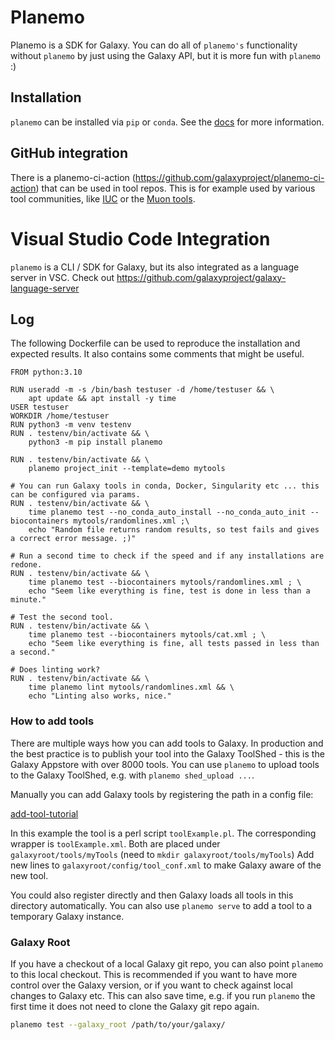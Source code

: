 # Planemo

Planemo is a SDK for Galaxy. You can do all of `planemo's` functionality without `planemo` by just using the Galaxy API, but it is more fun with `planemo` :)

## Installation

`planemo` can be installed via `pip` or `conda`.
See the [docs](https://planemo.readthedocs.io/en/latest/installation.html) for more information.

## GitHub integration

There is a planemo-ci-action (https://github.com/galaxyproject/planemo-ci-action) that can be used in tool repos. This is for example used by various tool communities, like [IUC](https://github.com/galaxyproject/tools-iuc) or the [Muon tools](https://github.com/muon-spectroscopy-computational-project/muon-galaxy-tools).

# Visual Studio Code Integration

`planemo` is a CLI / SDK for Galaxy, but its also integrated as a language server in VSC. Check out https://github.com/galaxyproject/galaxy-language-server

## Log

The following Dockerfile can be used to reproduce the installation and expected results.
It also contains some comments that might be useful.

```
FROM python:3.10

RUN useradd -m -s /bin/bash testuser -d /home/testuser && \
    apt update && apt install -y time
USER testuser
WORKDIR /home/testuser
RUN python3 -m venv testenv
RUN . testenv/bin/activate && \
    python3 -m pip install planemo

RUN . testenv/bin/activate && \
    planemo project_init --template=demo mytools

# You can run Galaxy tools in conda, Docker, Singularity etc ... this can be configured via params.
RUN . testenv/bin/activate && \
    time planemo test --no_conda_auto_install --no_conda_auto_init --biocontainers mytools/randomlines.xml ;\
    echo "Random file returns random results, so test fails and gives a correct error message. ;)"

# Run a second time to check if the speed and if any installations are redone.
RUN . testenv/bin/activate && \
    time planemo test --biocontainers mytools/randomlines.xml ; \
    echo "Seem like everything is fine, test is done in less than a minute."

# Test the second tool.
RUN . testenv/bin/activate && \
    time planemo test --biocontainers mytools/cat.xml ; \
    echo "Seem like everything is fine, all tests passed in less than a second."

# Does linting work?
RUN . testenv/bin/activate && \
    time planemo lint mytools/randomlines.xml && \
    echo "Linting also works, nice."
```


### How to add tools

There are multiple ways how you can add tools to Galaxy. In production and the best practice is to publish your tool into the Galaxy ToolShed - this is the Galaxy Appstore with over 8000 tools.
You can use `planemo` to upload tools to the Galaxy ToolShed, e.g. with `planemo shed_upload ...`. 

Manually you can add Galaxy tools by registering the path in a config file:

[add-tool-tutorial](https://galaxyproject.org/admin/tools/add-tool-tutorial/)

In this example the tool is a perl script `toolExample.pl`. The corresponding wrapper is `toolExample.xml`.
Both are placed under `galaxyroot/tools/myTools` (need to `mkdir galaxyroot/tools/myTools`)
Add new lines to `galaxyroot/config/tool_conf.xml` to make Galaxy aware of the new tool.

You could also register directly and then Galaxy loads all tools in this directory automatically. You can also use `planemo serve` to add a tool to a temporary Galaxy instance.

### Galaxy Root

If you have a checkout of a local Galaxy git repo, you can also point `planemo` to this local checkout. This is recommended if you want to have more control over the Galaxy
version, or if you want to check against local changes to Galaxy etc. This can also save time, e.g. if you run `planemo` the first time it does not need to clone the Galaxy git repo again.

```sh
planemo test --galaxy_root /path/to/your/galaxy/
```


